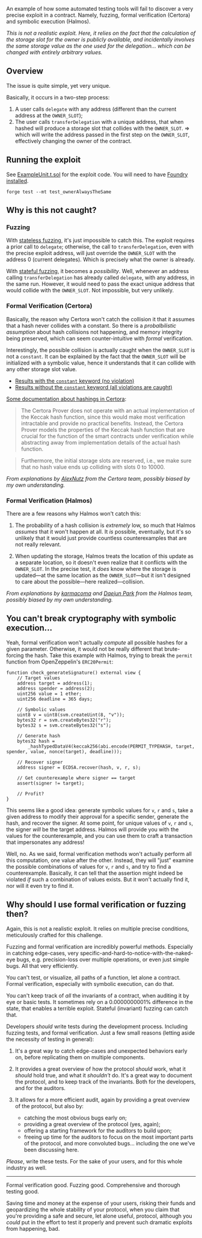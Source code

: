 An example of how some automated testing tools will fail to discover a very precise exploit in a contract. Namely, fuzzing, formal verification (Certora) and symbolic execution (Halmos).

_This is not a realistic exploit. Here, it relies on the fact that the calculation of the storage slot for the owner is publicly available, and incidentally involves the same storage value as the one used for the delegation... which can be changed with entirely arbitrary values._

## Overview

The issue is quite simple, yet very unique.

Basically, it occurs in a two-step process:

1. A user calls `delegate` with any address (different than the current address at the `OWNER_SLOT`);
2. The user calls `transferDelegation` with a unique address, that when hashed will produce a storage slot that collides with the `OWNER_SLOT`.
   => which will write the address passed in the first step on the `OWNER_SLOT`, effectively changing the owner of the contract.

## Running the exploit

See [ExampleUnit.t.sol](./test/unit/ExampleUnit.t.sol) for the exploit code. You will need to have [Foundry installed](https://book.getfoundry.sh/getting-started/installation).

`forge test --mt test_ownerAlwaysTheSame`

## Why is this not caught?

### Fuzzing

With [stateless fuzzing](./test/fuzzing/stateless/), it's just impossible to catch this. The exploit requires a prior call to `delegate`; otherwise, the call to `transferDelegation`, even with the precise exploit address, will just override the `OWNER_SLOT` with the address 0 (current delegates). Which is precisely what the owner is already.

With [stateful fuzzing](./test/fuzzing/stateful/), it becomes a _possibility_. Well, whenever an address calling `transferDelegation` has already called `delegate`, with any address, in the same run. However, it would need to pass the exact unique address that would collide with the `OWNER_SLOT`. Not impossible, but very unlikely.

### Formal Verification (Certora)

Basically, the reason why Certora won't catch the collision it that it assumes that a hash never collides with a constant. So there is a _probalbilistic assumption_ about hash collisions not happening, and memory integrity being preserved, which can seem counter-intuitive with _formal_ verification.

Interestingly, the possible collision is actually caught when the `OWNER_SLOT` is not a `constant`. It can be explained by the fact that the `OWNER_SLOT` will be initialized with a symbolic value, hence it understands that it can collide with any other storage slot value.

- [Results with the `constant` keyword (no violation)](https://prover.certora.com/output/196586/85560b5c4483446eaafe237c1d1a3554?anonymousKey=cc443b61e5ddd242338ea65b2a7aefb11c3ab7cb)
- [Results without the `constant` keyword (all violations are caught)](https://prover.certora.com/output/196586/e476d3647b664a21bf4ef09df179fa6e?anonymousKey=26d38528d09ef2b70ebda8cbefe92e10c1a0709d)

[Some documentation about hashings in Certora](https://docs.certora.com/en/latest/docs/prover/approx/hashing.html):

> The Certora Prover does not operate with an actual implementation of the Keccak hash function, since this would make most verification intractable and provide no practical benefits. Instead, the Certora Prover models the properties of the Keccak hash function that are crucial for the function of the smart contracts under verification while abstracting away from implementation details of the actual hash function.

> Furthermore, the initial storage slots are reserved, i.e., we make sure that no hash value ends up colliding with slots 0 to 10000.

_From explanations by [AlexNutz](https://github.com/alexandernutz) from the Certora team, possibly biased by my own understanding._

### Formal Verification (Halmos)

There are a few reasons why Halmos won't catch this:

1. The probability of a hash collision is _extremely_ low, so much that Halmos _assumes_ that it won't happen at all. It _is_ possible, eventually, but it's so unlikely that it would just provide countless counterexamples that are not really relevant.

2. When updating the storage, Halmos treats the location of this update as a separate location, so it doesn't even realize that it conflicts with the `OWNER_SLOT`. In the precise test, it _does_ know where the storage is updated—at the same location as the `OWNER_SLOT`—but it isn't designed to care about the possible—here realized—collision.

_From explanations by [karmacoma](https://twitter.com/0xkarmacoma) and [Daejun Park](https://twitter.com/daejunpark) from the Halmos team, possibly biased by my own understanding._

## You can't break cryptography with symbolic execution...

Yeah, formal verification won't actually _compute_ all possible hashes for a given parameter. Otherwise, it would not be really different that brute-forcing the hash. Take this example with Halmos, trying to break the `permit` function from OpenZeppelin's `ERC20Permit`:

```solidity
function check_generateSignature() external view {
    // Target values
    address target = address(1);
    address spender = address(2);
    uint256 value = 1 ether;
    uint256 deadline = 365 days;

    // Symbolic values
    uint8 v = uint8(svm.createUint(8, "v"));
    bytes32 r = svm.createBytes32("r");
    bytes32 s = svm.createBytes32("s");

    // Generate hash
    bytes32 hash =
        _hashTypedDataV4(keccak256(abi.encode(PERMIT_TYPEHASH, target, spender, value, nonce(target), deadline)));

    // Recover signer
    address signer = ECDSA.recover(hash, v, r, s);

    // Get counterexample where signer == target
    assert(signer != target);

    // Profit?
}
```

This seems like a good idea: generate symbolic values for `v`, `r` and `s`, take a given address to modify their approval for a specific sender, generate the hash, and recover the signer. At some point, for unique values of `v`, `r` and `s`, the signer _will_ be the target address. Halmos will provide you with the values for the counterexample, and you can use them to craft a transaction that impersonates any address!

Well, no. As we said, formal verification methods won't actually perform all this computation, one value after the other. Instead, they will "just" examine the possible combinations of values for `v`, `r` and `s`, and try to find a counterexample. Basically, it can tell that the assertion might indeed be violated _if_ such a combination of values exists. But it won't actually find it, nor will it even try to find it.

## Why should I use formal verification or fuzzing then?

Again, this is not a realistic exploit. It relies on multiple precise conditions, meticulously crafted for this challenge.

Fuzzing and formal verification are incredibly powerful methods. Especially in catching edge-cases, very specific-and-hard-to-notice-with-the-naked-eye bugs, e.g. precision-loss over multiple operations, or even just simple bugs. All that very efficiently.

You can't test, or visualize, all paths of a function, let alone a contract. Formal verification, especially with symbolic execution, can do that.

You can't keep track of _all_ the invariants of a contract, when auditing it by eye or basic tests. It sometimes rely on a 0.0000000001% difference in the state, that enables a terrible exploit. Stateful (invariant) fuzzing can catch that.

Developers _should_ write tests during the development process. Including fuzzing tests, and formal verification. Just a few small reasons (letting aside the necessity of testing in general):

1. It's a great way to catch edge-cases and unexpected behaviors early on, before replicating them on multiple components.

2. It provides a great overview of how the protocol _should_ work, what it _should_ hold true, and what it _shouldn't_ do. It's a great way to document the protocol, and to keep track of the invariants. Both for the developers, and for the auditors.

3. It allows for a more efficient audit, again by providing a great overview of the protocol, but also by:

   - catching the most obvious bugs early on;
   - providing a great overview of the protocol (yes, again);
   - offering a starting framework for the auditors to build upon;
   - freeing up time for the auditors to focus on the most important parts of the protocol, and more convoluted bugs... including the one we've been discussing here.

_Please_, write these tests. For the sake of your users, and for this whole industry as well.

---

Formal verification good. Fuzzing good. Comprehensive and thorough testing good.

Saving time and money at the expense of your users, risking their funds and geopardizing the whole stability of your protocol, when you claim that you're providing a safe and secure, let alone useful, protocol, although you _could_ put in the effort to test it properly and prevent such dramatic exploits from happening, bad.
